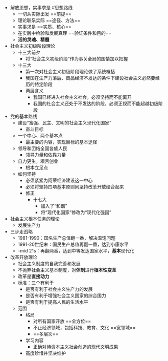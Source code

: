 - 解放思想，实事求是 #思想路线
	- 一切从实际出发 ==前提==
	- 理论联系实际 ==途径、方法==
	- 实事求是 ==实质、核心==
	- 在实践中检验和发展真理 ==验证条件和目的==
	- **活的灵魂、精髓**
- 社会主义初级阶段理论
	- 十三大前夕
		- 将“社会主义初级阶段”作为事关全局的国情加以把握
	- 十三大
		- 第一次对社会主义初级阶段理论做了系统概括
		- 我国在生产力落后、商品经济不发达的条件下建设社会主义必然要经历的特定阶段
		- 两层含义
			- 我国已经进入社会主义社会，必须坚持而不能离开
			- 我国的社会主义还处于不发达的阶段，必须正视而不能超越初级阶段
- 党的基本路线
	- 建设“富强、民主、文明的社会主义现代化国家”
		- 奋斗目标
	- 一个中心、两个基本点
		- 最主要的内容，实现目标的基本途径
	- 领导和团结全国各族人民
		- 领导力量和依靠力量
	- 自力更生，艰苦创业
		- 根本立足点
	- 如何坚持
		- 必须紧紧为阿荣经济建设这一中心
		- 必须将坚持四项基本原则同坚持改革开放结合起来
		- 修正
			- 十七大
				- 加入了“和谐”
				- 将“现代化国家”修改为“现代化强国”
- 社会主义根本任务的理论
	- 发展生产力
- 三步走战略
	- 1981-1990：国名生产总值翻一番，解决温饱问题
	- 1991-20世纪末：国民生产总值再翻一番，达到小康水平
	- -mid 21s：再翻两番，达到中等发达国家水平，**基本**现代化
- 改革开放理论
	- 社会主义制度的自我完善和发展
	- 不抛弃社会主义基本制度，对**体制**进行**根本性变革**
	- 改革是**直接动力**
	- 标准：三个有利于
		- 是否有利于社会主义生产力的发展
		- 是否有利于增强社会主义国家的综合国力
		- 是否有利于提高人民的生活水平
	- 范围
		- 格局
			- 对所有国家开放 ==全方位==
			- 不止经济领域，包括科技、教育、文化 ==宽领域==
			- ==多层次==
		- 学习内容
			- 正确对待资本主义社会创造的现代文明成果
		- 高度珍惜并坚决维护